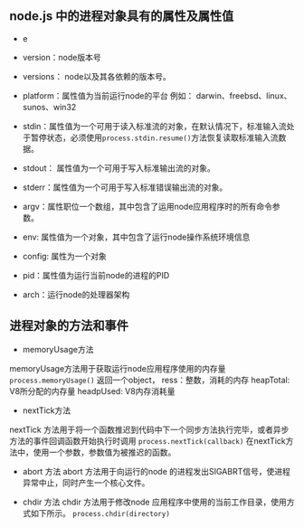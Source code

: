 ## node.js 中的进程对象具有的属性及属性值

* e

* version：node版本号

* versions： node以及其各依赖的版本号。

* platform：属性值为当前运行node的平台 例如： darwin、freebsd、linux、sunos、win32

* stdin：属性值为一个可用于读入标准流的对象，在默认情况下，标准输入流处于暂停状态，必须使用`process.stdin.resume()`方法恢复读取标准输入流数据。

* stdout： 属性值为一个可用于写入标准输出流的对象。

* stderr：属性值为一个可用于写入标准错误输出流的对象。

* argv：属性职位一个数组，其中包含了运用node应用程序时的所有命令参数。

* env: 属性值为一个对象，其中包含了运行node操作系统环境信息

* config: 属性为一个对象

* pid：属性值为运行当前node的进程的PID

* arch：运行node的处理器架构


## 进程对象的方法和事件

* memoryUsage方法

memoryUsage方法用于获取运行node应用程序使用的内存量
`process.memoryUsage()`
返回一个object，
ress：整数，消耗的内存
heapTotal: V8所分配的内存量
headpUsed: V8内存消耗量

* nextTick方法

nextTick 方法用于将一个函数推迟到代码中下一个同步方法执行完毕，或者异步方法的事件回调函数开始执行时调用
`process.nextTick(callback)`
在nextTick方法中，使用一个参数，参数值为被推迟的函数。

* abort 方法
abort 方法用于向运行的node 的进程发出SIGABRT信号，使进程异常中止，同时产生一个核心文件。

* chdir 方法
chdir 方法用于修改node 应用程序中使用的当前工作目录，使用方式如下所示。
`process.chdir(directory)`
